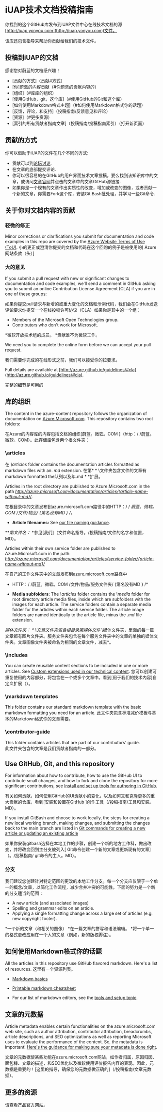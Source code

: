 # iUAP技术文档投稿指南

你找到的这个GitHub库发布到iUAP文件中心在线技术文档的源 [http://iuap.yonyou.com](http://iuap.yonyou.com)文件。

该库还包含指导来帮助你贡献给我们的技术文件。

## 投稿到iUAP的文档

感谢您对蔚蓝的文档感兴趣！

* [贡献的方式]（贡献#方式）
* [你]蔚蓝的内容贡献（#你蔚蓝的贡献内容的）
* [组织]（#库库的组织）
* [使用GitHub，git，这个库]（#使用GitHub的Git和这个库）
* [如何使用Markdown格式主题]（#如何使用Markdown格式你的话题）
* [反馈，评论，和支持]（投稿指南/反馈意见和评论）
* [资源]（#更多资源）
* [索引的所有贡献者指南文章]（投稿指南/投稿指南索引）（打开新页面）


## 贡献的方式

你可以借助于iUAP的文件在几个不同的方式:

* 贡献可以到[论坛讨论](http://iuap.yonyou.com/blog/).
* 在文章的底部提交评论.
* 你可以很容易的在GitHub的用户界面技术文章投稿。要么找到该知识库中的文章，或访问[文章官网](http://iuap.yonyou.com)并点击的文章中的文章GitHub源链接.
* 如果你是一个现有的文章作出实质性的改变，增加或改变的图像，或者贡献一个新的文章，你需要Fork这个库，安装Git Bash批处理，并学习一些Git命令.

## 关于你对文档内容的贡献

### 轻微的修正

Minor corrections or clarifications you submit for documentation and code examples in this repo are covered by the [Azure Website Terms of Use (ToU)](http://azure.microsoft.com/support/legal/website-terms-of-use/).
小的更正或澄清你提交的文档和代码在这个回购的例子是被使用的[ Azure网站条款（头）]

### 大的意见

If you submit a pull request with new or significant changes to documentation and code examples, we'll send a comment in GitHub asking you to submit an online Contribution License Agreement (CLA) if you are in one of these groups:

如果你提交pull请求与新增的或重大变化的文档和示例代码，我们会在GitHub发送评论要求你提交一个在线投稿许可协议（CLA）如果你是其中的一个组：

* Members of the Microsoft Open Technologies group.
* Contributors who don't work for Microsoft.

*微软开放技术组的成员。
*贡献谁不为微软工作。

We need you to complete the online form before we can accept your pull request.

我们需要你完成的在线形式之前，我们可以接受你的拉要求。

Full details are available at [http://azure.github.io/guidelines/#cla](http://azure.github.io/guidelines/#cla).

完整的细节是可用的

## 库的组织

The content in the azure-content repository follows the organization of documentation on [Azure.Microsoft.com](http://azure.microsoft.com). This repository contains two root folders:

在Azure的内容库的内容包括文档的组织[蔚蓝。微软。COM ]（http：/ /蔚蓝。微软。COM）。此存储库包含两个根文件夹：

### \articles

在 *\articles* folder contains the documentation articles formatted as markdown files with an *.md* extension.
在第* * \文件夹包含文件的文章有markdown formatted the队列以及年.md * *扩展。

Articles in the root directory are published to Azure.Microsoft.com in the path *http://azure.microsoft.com/documentation/articles/{article-name-without-md}/*.

在根目录中的文章发布到azure.microsoft.com路径中的HTTP：/ / *蔚蓝。微软。COM /文件/物品/ {第名没有MD } /*。

* **Article filenames:** See [our file naming guidance](./contributor-guide/file-names-and-locations.md).

***第文件名：* *参见[我们]（文件命名指导。/投稿指南/文件的名字和位置，MD）。

Articles within their own service folder are published to Azure.Microsoft.com in the path
*http://azure.microsoft.com/documentation/articles/service-folder/{article-name-without-md}/*

在自己的工作文件夹中的文章发布到azure.microsoft.com路径中
* HTTP：/ /蔚蓝。微软。COM /文件/物品/服务文件夹/ {第名没有MD } /*

* **Media subfolders:** The *\articles* folder contains the *\media* folder for root directory article media files, inside which are subfolders with the images for each article.  The service folders contain a separate media folder for the articles within each service folder. The article image folders are named identically to the article file, minus the *.md* file extension.

***媒体文件夹：* * \文章*文件夹包含根目录第媒体文件* \媒体文件夹，里面的每一篇文章都有图片文件夹。服务文件夹包含在每个服务文件夹中的文章的单独的媒体文件夹。文章图像文件夹被命名为相同的文章文件，减去*。

### \includes

You can create reusable content sections to be included in one or more articles. See [Custom extensions used in our technical content](./contributor-guide/custom-markdown-extensions.md).
您可以创建可重复使用的内容部分，将包含在一个或多个文章中。看到[用于我们的技术内容]自定义扩展（）。

### \markdown templates

This folder contains our standard markdown template with the basic markdown formatting you need for an article.
此文件夹包含标准减价模板与基本的Markdown格式你的文章需要。
### \contributor-guide

This folder contains articles that are part of our contributors' guide.  
此文件夹包含的文章是我们贡献者指南的一部分。
## Use GitHub, Git, and this repository

For information about how to contribute, how to use the GitHub UI to contribute small changes, and how to fork and clone the repository for more significant contributions, see [Install and set up tools for authoring in GitHub](./contributor-guide/tools-and-setup.md).

有关如何贡献，如何使用GitHub的UI贡献小的变化，以及如何叉和克隆更多的重大贡献的仓库，看到[安装和设置在GitHub ]创作工具（/投稿指南/工具和安装。MD）。

If you install GitBash and choose to work locally, the steps for creating a new local working branch, making changes, and submitting the changes back to the main branch are listed in [Git commands for creating a new article or updating an existing article](./contributor-guide/git-commands-for-master.md)

如果你安装gitbash选择在本地工作的步骤，创建一个新的地方工作科，做出改变，并将改变回到主分支被列入[ Git命令创建一个新的文章或更新现有的文章]（。/投稿指南/ git命令的主人。MD）。

### 分支

我们建议您创建针对特定范围的更改的本地工作分支。每一个分支应仅限于一个单一的概念/文章，以简化工作流程，减少合并冲突的可能性。下面的努力是一个新的分支适当的范围：

* A new article (and associated images)
* Spelling and grammar edits on an article.
* Applying a single formatting change across a large set of articles (e.g. new copyright footer).

*一个新的文章（和相关的图像）
*在一篇文章的拼写和语法编辑。
*将一个单一的格式更改应用在一个大的文章（例如，新的版权脚注）。

## 如何使用Markdown格式你的话题

All the articles in this repository use GitHub flavored markdown.  Here's a list of resources.
        这里有一个资源列表。
        
- [Markdown basics](https://help.github.com/articles/markdown-basics/)

- [Printable markdown cheatsheet](./contributor-guide/media/documents/markdown-cheatsheet.pdf?raw=true)

- For our list of markdown editors, see the [tools and setup topic](./contributor-guide/tools-and-setup.md#install-a-markdown-editor).

## 文章的元数据

Article metadata enables certain functionalities on the azure.microsoft.com web site, such as author attribution, contributor attribution, breadcrumbs, article descriptions, and SEO optimizations as well as reporting Microsoft uses to evaluate the performance of the content. So, the metadata is important! [Here's the guidance for making sure your metadata is done right](./contributor-guide/article-metadata.md).

文章的元数据使某些功能在azure.microsoft.com网站，如作者归属，原因归因、面包糠、文章的描述，和SEO优化以及微软使用评价报告内容的表现。因此，元数据是重要的！[这里的指导，确保您的元数据做正确的]（/投稿指南/文章元数据）。
## 更多的资源

请查看[产品官方网站](http://iuap.yonyou.com)。
